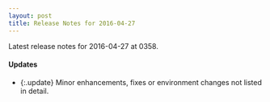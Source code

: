 ```yaml
---
layout: post
title: Release Notes for 2016-04-27
---
```


Latest release notes for 2016-04-27 at 0358.

<div class='updates' markdown='1'>

#### Updates

- {:.update} Minor enhancements, fixes or environment changes not listed in detail.

</div>


